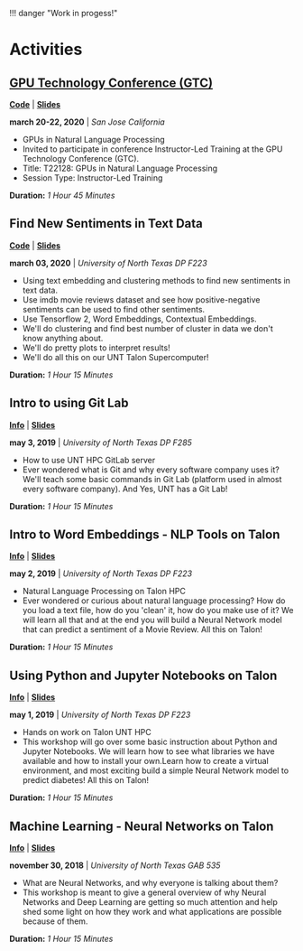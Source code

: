 !!! danger "Work in progess!"

# Activities

## [GPU Technology Conference (GTC)](https://www.nvidia.com/en-us/gtc/) 

**[Code](https://github.com/gmihaila/gtc2020_instructor_training)** | **[Slides](https://gmihaila.github.io/presentations/gtc2020.html)**

**march 20-22, 2020** |
*San Jose California*

* GPUs in Natural Language Processing
* Invited to participate in conference Instructor-Led Training at the GPU Technology Conference (GTC).
* Title: T22128: GPUs in Natural Language Processing
* Session Type: Instructor-Led Training

**Duration:** *1 Hour 45 Minutes*

## Find New Sentiments in Text Data

**[Code](https://github.com/gmihaila/unt_hpc/tree/master/workshops/march_3_2019)** | 
**[Slides](https://gmihaila.github.io/presentations/find_new_sentiment.html)**

**march 03, 2020** |
*University of North Texas DP F223*

* Using text embedding and clustering methods to find new sentiments in text data.
* Use imdb movie reviews dataset and see how positive-negative sentiments can be used to find other sentiments.
* Use Tensorflow 2, Word Embeddings, Contextual Embeddings.
* We'll do clustering and find best number of cluster in data we don't know anything about.
* We'll do pretty plots to interpret results!
* We'll do all this on our UNT Talon Supercomputer!

**Duration:** *1 Hour 15 Minutes*

## Intro to using Git Lab

**[Info](https://unt-rits.github.io/)** | 
**[Slides](https://gmihaila.github.io/presentations/talon_gitlab_intro.html)**

**may 3, 2019** |
*University of North Texas DP F285*

* How to use UNT HPC GitLab server
* Ever wondered what is Git and why every software company uses it? We'll teach some basic commands in Git Lab (platform used in almost every software company). And Yes, UNT has a Git Lab!

**Duration:** *1 Hour 15 Minutes*

## Intro to Word Embeddings - NLP Tools on Talon

**[Info](https://unt-rits.github.io/)** | 
**[Slides](https://gmihaila.github.io/presentations/talon_word_emb_intro.html)**

**may 2, 2019** |
*University of North Texas DP F223*

* Natural Language Processing on Talon HPC
* Ever wondered or curious about natural language processing? How do you load a text file, how do you 'clean' it, how do you make use of it? We will learn all that and at the end you will build a Neural Network model that can predict a sentiment of a Movie Review. All this on Talon!

**Duration:** *1 Hour 15 Minutes*

## Using Python and Jupyter Notebooks on Talon

**[Info](https://unt-rits.github.io/)** | 
**[Slides](https://gmihaila.github.io/presentations/talon_python_jupyter.html)**

**may 1, 2019** |
*University of North Texas DP F223*

* Hands on work on Talon UNT HPC
* This workshop will go over some basic instruction about Python and Jupyter Notebooks. We will learn how to see what libraries we have available and how to install your own.Learn how to create a virtual environment, and most exciting build a simple Neural Network model to predict diabetes! All this on Talon!

**Duration:** *1 Hour 15 Minutes*

## Machine Learning - Neural Networks on Talon

**[Info](https://unt-rits.github.io)** | 
**[Slides](https://gmihaila.github.io/presentations/deep_learning_workshop.html)**

**november 30, 2018** |
*University of North Texas GAB 535*


* What are Neural Networks, and why everyone is talking about them?
* This workshop is meant to give a general overview of why Neural Networks and Deep Learning are getting so much attention and help shed some light on how they work and what applications are possible because of them.

**Duration:** *1 Hour 15 Minutes*

